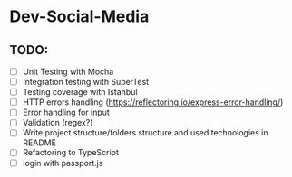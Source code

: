 # Dev-Social-Media

## TODO:
- [ ] Unit Testing with Mocha
- [ ] Integration testing with SuperTest
- [ ] Testing coverage with Istanbul
- [ ] HTTP errors handling (https://reflectoring.io/express-error-handling/)
- [ ] Error handling for input
- [ ] Validation (regex?)
- [ ] Write project structure/folders structure and used technologies in README
- [ ] Refactoring to TypeScript
- [ ] login with passport.js